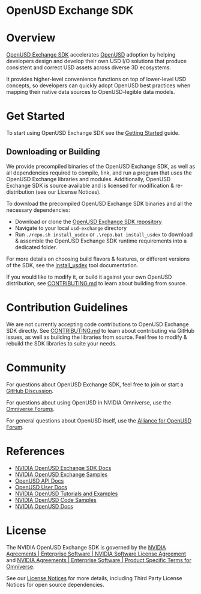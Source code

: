 # OpenUSD Exchange SDK

# Overview

[OpenUSD Exchange SDK](https://docs.omniverse.nvidia.com/kit/docs/usd-exchange) accelerates [OpenUSD](https://openusd.org) adoption by helping developers design and develop their own USD I/O solutions that produce consistent and correct USD assets across diverse 3D ecosystems.

It provides higher-level convenience functions on top of lower-level USD concepts, so developers can quickly adopt OpenUSD best practices when mapping their native data sources to OpenUSD-legible data models.

# Get Started

To start using OpenUSD Exchange SDK see the [Getting Started](docs/getting-started.md) guide.

## Downloading or Building

We provide precompiled binaries of the OpenUSD Exchange SDK, as well as all dependencies required to compile, link, and run a program that uses the OpenUSD Exchange libraries and modules. Additionally, OpenUSD Exchange SDK is source available and is licensed for modification & re-distribution (see our License Notices).

To download the precompiled OpenUSD Exchange SDK binaries and all the necessary dependencies:
  - Download or clone the [OpenUSD Exchange SDK repository](https://github.com/NVIDIA-Omniverse/usd-exchange)
  - Navigate to your local `usd-exchange` directory
  - Run `./repo.sh install_usdex` or `.\repo.bat install_usdex` to download & assemble the OpenUSD Exchange SDK runtime requirements into a dedicated folder.

For more details on choosing build flavors & features, or different versions of the SDK, see the [install_usdex](docs/devtools.md#repo_install_usdex) tool documentation.

If you would like to modify it, or build it against your own OpenUSD distribution, see [CONTRIBUTING.md](https://github.com/NVIDIA-Omniverse/usd-exchange/blob/main/CONTRIBUTING.md#building) to learn about building from source.

# Contribution Guidelines

We are not currently accepting code contributions to OpenUSD Exchange SDK directly. See [CONTRIBUTING.md](https://github.com/NVIDIA-Omniverse/usd-exchange/blob/main/CONTRIBUTING.md) to learn about contributing via GitHub issues, as well as building the libraries from source. Feel free to modify & rebuild the SDK libraries to suite your needs.

# Community

For questions about OpenUSD Exchange SDK, feel free to join or start a [GitHub Discussion](https://github.com/NVIDIA-Omniverse/usd-exchange/discussions).

For questions about using OpenUSD in NVIDIA Omniverse, use the [Omniverse Forums](https://forums.developer.nvidia.com/tags/c/omniverse/300/usd).

For general questions about OpenUSD itself, use the [Alliance for OpenUSD Forum](https://forum.aousd.org).

# References

- [NVIDIA OpenUSD Exchange SDK Docs](https://docs.omniverse.nvidia.com/kit/docs/usd-exchange)
- [NVIDIA OpenUSD Exchange Samples](https://github.com/NVIDIA-Omniverse/usd-exchange-samples)
- [OpenUSD API Docs](https://openusd.org/release/api/index.html)
- [OpenUSD User Docs](https://openusd.org/release/index.html)
- [NVIDIA OpenUSD Tutorials and Examples](https://github.com/NVIDIA-Omniverse/USD-Tutorials-And-Examples)
- [NVIDIA OpenUSD Code Samples](https://github.com/NVIDIA-Omniverse/OpenUSD-Code-Samples)
- [NVIDIA OpenUSD Docs](https://developer.nvidia.com/usd)

# License

The NVIDIA OpenUSD Exchange SDK is governed by the [NVIDIA Agreements | Enterprise Software | NVIDIA Software License Agreement](https://www.nvidia.com/en-us/agreements/enterprise-software/nvidia-software-license-agreement) and [NVIDIA Agreements | Enterprise Software | Product Specific Terms for Omniverse](https://www.nvidia.com/en-us/agreements/enterprise-software/product-specific-terms-for-omniverse).

 See our [License Notices](docs/licenses.md) for more details, including Third Party License Notices for open source dependencies.
